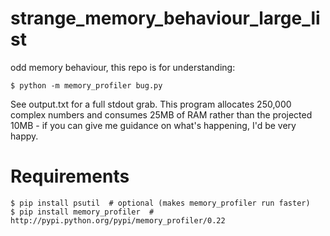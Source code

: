 strange_memory_behaviour_large_list
===================================

odd memory behaviour, this repo is for understanding:

    $ python -m memory_profiler bug.py

See output.txt for a full stdout grab. This program allocates 250,000 complex numbers and consumes 25MB of RAM rather than the projected 10MB - if you can give me guidance on what's happening, I'd be very happy.

Requirements
============

    $ pip install psutil  # optional (makes memory_profiler run faster)
    $ pip install memory_profiler  # http://pypi.python.org/pypi/memory_profiler/0.22
